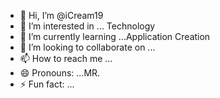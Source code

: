 - 👋 Hi, I’m @iCream19
- 👀 I’m interested in ... Technology 
- 🌱 I’m currently learning ...Application Creation
- 💞️ I’m looking to collaborate on ...
- 📫 How to reach me ...
- 😄 Pronouns: ...MR.
- ⚡ Fun fact: ...

<!---
iCream19/iCream19 is a ✨ special ✨ repository because its `README.md` (this file) appears on your GitHub profile.
You can click the Preview link to take a look at your changes.
--->
